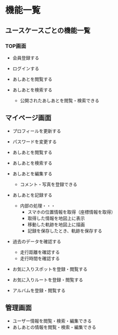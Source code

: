 # 機能一覧

## ユースケースごとの機能一覧

### TOP画面

- 会員登録する
- ログインする

- あしあとを閲覧する
- あしあとを検索する
    - 公開されたあしあとを閲覧・検索できる

## マイページ画面

- プロフィールを更新する
- パスワードを変更する

- あしあとを閲覧する
- あしあとを検索する
- あしあとを編集する
    - コメント・写真を登録できる

- あしあとを記録する
    - 内部の処理・・・
        - スマホの位置情報を取得（座標情報を取得）
        - 取得した情報を地図上に表示
        - 移動した軌跡を地図上に描画
        - 記録を保存したとき、軌跡を保存する

- 過去のデータを確認する
    - 走行距離を確認する
    - 走行時間を確認する

- お気に入りスポットを登録・閲覧する
- お気に入りルートを登録・閲覧する
- アルバムを登録・閲覧する


## 管理画面
- ユーザー情報を閲覧・検索・編集できる
- あしあとの情報を閲覧・検索・編集できる

